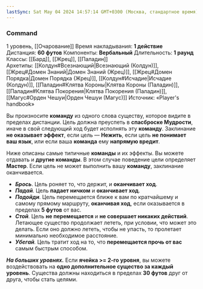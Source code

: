 ```yaml
---
lastSync: Sat May 04 2024 14:57:14 GMT+0300 (Москва, стандартное время)
---
```

### Command
1 уровень, [[Очарование]]
Время накладывания: **1 действие**
Дистанция: **60 футов**
Компоненты: **Вербальный**
Длительность: **1 раунд**
Классы: [[Бард]], [[Жрец]], [[Паладин]]
Архетипы: [[Колдун#Всезнающий|Всезнающий (Колдун)]], [[Жрец#Домен Знаний|Домен Знаний (Жрец)]], [[Жрец#Домен Порядка|Домен Порядка (Жрец)]], [[Колдун#Исчадие|Исчадие (Колдун)]], [[Паладин#Клятва Короны|Клятва Короны (Паладин)]], [[Паладин#Клятва Покорения|Клятва Покорения (Паладин)]], [[Магус#Орден Чешуи|Орден Чешуи (Магус)]]
Источник: «Player's handbook»

Вы произносите **команду** из одного слова существу, которое видите в пределах дистанции. Цель должна преуспеть в **спасброске Мудрости**, иначе в свой следующий ход будет исполнять эту **команду**. Заклинание **не оказывает эффект**, если цель — **Нежить**, если цель **не понимает ваш язык**, или если ваша **команда** ему **напрямую вредит**.

Ниже описаны самые типичные **команды** и их эффекты. Вы можете отдавать и **другие команды**. В этом случае поведение цели определяет **Мастер**. Если цель не может выполнить вашу **команду**, заклинание оканчивается.

- **_Брось_**. Цель роняет то, что держит, и **оканчивает ход**.
- _**Падай**._ Цель **падает ничком** и **оканчивает ход**.
- _**Подойди**._ Цель перемещается ближе к вам по кратчайшему и самому прямому маршруту, **оканчивая ход**, если оказывается в пределах **5 футов** от вас.
- _**Стой**._ Цель **не перемещается** и **не совершает никаких действий**. Летающее существо продолжает лететь, при условии, что может это делать. Если оно должно лететь, чтобы не упасть, то пролетает минимально необходимое расстояние.
- _**Убегай**._ Цель тратит ход на то, что **перемещается прочь от вас** самым быстрым способом.  

**_На больших уровнях._** Если **ячейка >= 2-го уровня**, вы можете воздействовать на **одно дополнительное существо за каждый уровень**. Существа должны находиться в пределах **30 футов** друг от друга, чтобы стать целями.